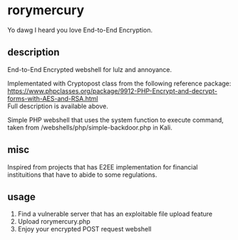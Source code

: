 # rorymercury
Yo dawg I heard you love End-to-End Encryption.

## description
End-to-End Encrypted webshell for lulz and annoyance.

Implementated with Cryptopost class from the following reference package:  
https://www.phpclasses.org/package/9912-PHP-Encrypt-and-decrypt-forms-with-AES-and-RSA.html  
Full description is available above.

Simple PHP webshell that uses the system function to execute command, taken from /webshells/php/simple-backdoor.php in Kali.

## misc
Inspired from projects that has E2EE implementation for financial instituitions that have to abide to some regulations.

## usage
1. Find a vulnerable server that has an exploitable file upload feature
2. Upload rorymercury.php
3. Enjoy your encrypted POST request webshell


